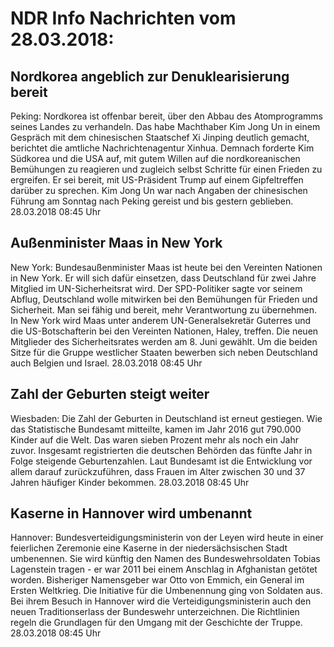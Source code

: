 # NDR Info Nachrichten vom 28.03.2018:


## Nordkorea angeblich zur Denuklearisierung bereit
Peking: Nordkorea ist offenbar bereit, über den Abbau des Atomprogramms seines Landes zu verhandeln. Das habe Machthaber Kim Jong Un in einem Gespräch mit dem chinesischen Staatschef Xi Jinping deutlich gemacht, berichtet die amtliche Nachrichtenagentur Xinhua. Demnach forderte Kim Südkorea und die USA auf, mit gutem Willen auf die nordkoreanischen Bemühungen zu reagieren und zugleich selbst Schritte für einen Frieden zu ergreifen. Er sei bereit, mit US-Präsident Trump auf einem Gipfeltreffen darüber zu sprechen. Kim Jong Un war nach Angaben der chinesischen Führung am Sonntag nach Peking gereist und bis gestern geblieben. 28.03.2018 08:45 Uhr 

## Außenminister Maas in New York
New York: Bundesaußenminister Maas ist heute bei den Vereinten Nationen in New York. Er will sich dafür einsetzen, dass Deutschland für zwei Jahre Mitglied im UN-Sicherheitsrat wird. Der SPD-Politiker sagte vor seinem Abflug, Deutschland wolle mitwirken bei den Bemühungen für Frieden und Sicherheit. Man sei fähig und bereit, mehr Verantwortung zu übernehmen. In New York wird Maas unter anderem UN-Generalsekretär Guterres und die US-Botschafterin bei den Vereinten Nationen, Haley, treffen. Die neuen Mitglieder des Sicherheitsrates werden am 8. Juni gewählt. Um die beiden Sitze für die Gruppe westlicher Staaten bewerben sich neben Deutschland auch Belgien und Israel. 28.03.2018 08:45 Uhr 

## Zahl der Geburten steigt weiter
Wiesbaden: Die Zahl der Geburten in Deutschland ist erneut gestiegen. Wie das Statistische Bundesamt mitteilte, kamen im Jahr 2016 gut 790.000 Kinder auf die Welt. Das waren sieben Prozent mehr als noch ein Jahr zuvor. Insgesamt registrierten die deutschen Behörden das fünfte Jahr in Folge steigende Geburtenzahlen. Laut Bundesamt ist die Entwicklung vor allem darauf zurückzuführen, dass Frauen im Alter zwischen 30 und 37 Jahren häufiger Kinder bekommen. 28.03.2018 08:45 Uhr 

## Kaserne in Hannover wird umbenannt
Hannover: Bundesverteidigungsministerin von der Leyen wird heute in einer feierlichen Zeremonie eine Kaserne in der niedersächsischen Stadt umbenennen. Sie wird künftig den Namen des Bundeswehrsoldaten Tobias Lagenstein tragen - er war 2011 bei einem Anschlag in Afghanistan getötet worden. Bisheriger Namensgeber war Otto von Emmich, ein General im Ersten Weltkrieg. Die Initiative für die Umbenennung ging von Soldaten aus. Bei ihrem Besuch in Hannover wird die Verteidigungsministerin auch den neuen Traditionserlass der Bundeswehr unterzeichnen. Die
Richtlinien regeln die Grundlagen für den Umgang mit der Geschichte der Truppe. 28.03.2018 08:45 Uhr 
